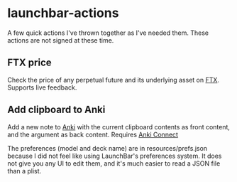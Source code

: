 # launchbar-actions
A few quick actions I've thrown together as I've needed them. These actions are not signed at these time.

## FTX price

Check the price of any perpetual future and its underlying asset on [FTX](https://ftx.com). Supports live feedback.

## Add clipboard to Anki

Add a new note to [Anki](http://ankiweb.net/) with the current clipboard contents as front content, and the argument as back content. Requires [Anki Connect](https://ankiweb.net/shared/info/2055492159)

The preferences (model and deck name) are in resources/prefs.json because I did not feel like using LaunchBar's preferences system. It does not give you any UI to edit them, and it's much easier to read a JSON file than a plist.

